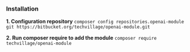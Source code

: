 ### Installation ###

 **1. Configuration repository**
 `composer config repositories.openai-module git https://bitbucket.org/techvillage/openai-module.git`

 **2. Run composer require to add the module**
  `composer require techvillage/openai-module`